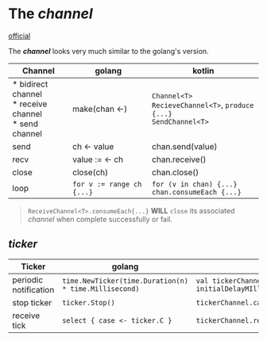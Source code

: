 # The **_channel_**
[official][channel]

The **_channel_** looks very much similar to the golang's version.

Channel | golang | kotlin
---|---|---| 
* bidirect channel <br> * receive channel <br> * send channel | make(chan <-) | `Channel<T>` <br> `RecieveChannel<T>`, `produce {...}` <br> `SendChannel<T>`
send | ch <- value | chan.send(value)
recv | value := <- ch | chan.receive()
close | close(ch) | chan.close()
loop | `for v := range ch {...}` | `for (v in chan) {...}` <br> `chan.consumeEach {...}`

>`ReceiveChannel<T>.consumeEach{...}` **WILL** `close` its associated _channel_ when complete successfully or fail.

## **_ticker_**

Ticker | golang | kotlin
---|---|---
periodic notification | `time.NewTicker(time.Duration(n) * time.Millisecond)` | `val tickerChannel = ticker(delayMillis=n, initialDelayMIllis=n,mode=TickerMode.FIXED_DELAY)`
stop ticker | `ticker.Stop()` | `tickerChannel.cancel()`
receive tick | `select { case <- ticker.C }` | `tickerChannel.receive()`


[channel]: https://kotlinlang.org/docs/reference/coroutines/channels.html